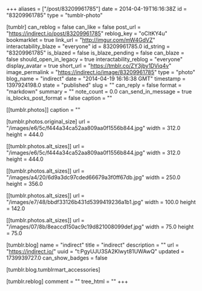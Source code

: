 +++
aliases = ["/post/83209961785"]
date = 2014-04-19T16:16:38Z
id = "83209961785"
type = "tumblr-photo"

[tumblr]
can_reblog = false
can_like = false
post_url = "https://indirect.io/post/83209961785"
reblog_key = "oCItKY4u"
bookmarklet = true
link_url = "http://imgur.com/mW4GdVZ"
interactability_blaze = "everyone"
id = 83209961785.0
id_string = "83209961785"
is_blazed = false
is_blaze_pending = false
can_blaze = false
should_open_in_legacy = true
interactability_reblog = "everyone"
display_avatar = true
short_url = "https://tmblr.co/ZY3jby1DViq4v"
image_permalink = "https://indirect.io/image/83209961785"
type = "photo"
blog_name = "indirect"
date = "2014-04-19 16:16:38 GMT"
timestamp = 1397924198.0
state = "published"
slug = ""
can_reply = false
format = "markdown"
summary = ""
note_count = 0.0
can_send_in_message = true
is_blocks_post_format = false
caption = ""

[[tumblr.photos]]
caption = ""

[tumblr.photos.original_size]
url = "/images/e6/5c/f444a34ca52aa809aa0f1556b844.jpg"
width = 312.0
height = 444.0

[[tumblr.photos.alt_sizes]]
url = "/images/e6/5c/f444a34ca52aa809aa0f1556b844.jpg"
width = 312.0
height = 444.0

[[tumblr.photos.alt_sizes]]
url = "/images/a4/20/6d9a3dc97cded66679a3f0ff67db.jpg"
width = 250.0
height = 356.0

[[tumblr.photos.alt_sizes]]
url = "/images/e7/48/bbdf33126b431d5399419236a1b1.jpg"
width = 100.0
height = 142.0

[[tumblr.photos.alt_sizes]]
url = "/images/07/8b/8eaccd150ac9c19d821008099def.jpg"
width = 75.0
height = 75.0

[tumblr.blog]
name = "indirect"
title = "indirect"
description = ""
url = "https://indirect.io/"
uuid = "t:PgyUJU3SA2Klwyt81UWAwQ"
updated = 1739939727.0
can_show_badges = false

[tumblr.blog.tumblrmart_accessories]

[tumblr.reblog]
comment = ""
tree_html = ""
+++
